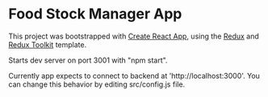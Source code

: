 # Food Stock Manager App

This project was bootstrapped with [Create React App](https://github.com/facebook/create-react-app), using the [Redux](https://redux.js.org/) and [Redux Toolkit](https://redux-toolkit.js.org/) template.

Starts dev server on port 3001 with "npm start".

Currently app expects to connect to backend at 'http://localhost:3000'. You can change this behavior by editing src/config.js file. 
